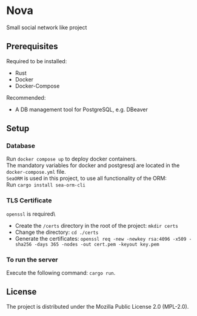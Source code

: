 # Nova

Small social network like project

## Prerequisites

Required to be installed:

- Rust
- Docker
- Docker-Compose

Recommended:

- A DB management tool for PostgreSQL, e.g. DBeaver

## Setup

### Database

Run `docker compose up` to deploy docker containers.\
The mandatory variables for docker and postgresql are located in the `docker-compose.yml` file.\
`SeaORM` is used in this project, to use all functionality of the ORM:\
Run `cargo install sea-orm-cli`

### TLS Certificate

`openssl` is required\

- Create the `/certs` directory in the root of the project: `mkdir certs`
- Change the directory: `cd ./certs`
- Generate the certificates: `openssl req -new -newkey rsa:4096 -x509 -sha256 -days 365 -nodes -out cert.pem -keyout key.pem`

### To run the server

Execute the following command: `cargo run`.

## License

The project is distributed under the Mozilla Public License 2.0 (MPL-2.0).
